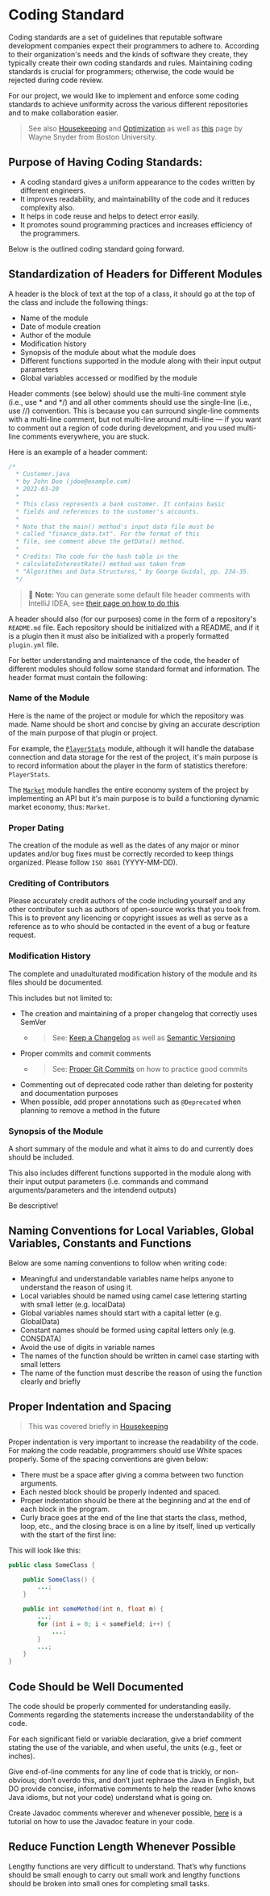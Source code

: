 # Coding Standard
Coding standards are a set of guidelines that reputable software development companies expect their programmers to adhere to. According to their organization's needs and the kinds of software they create, they typically create their own coding standards and rules. Maintaining coding standards is crucial for programmers; otherwise, the code would be rejected during code review.   

For our project, we would like to implement and enforce some coding standards to achieve uniformity across the various different repositories and to make collaboration easier.   

> See also [Housekeeping](housekeeping.md) and [Optimization](optimization.md) as well as [this](https://www.cs.bu.edu/courses/cs112/problem_sets/coding_standards.html#:~:text=There%20are%20two%20standard%20formats%20for%20braces%2C%20either,a%20pair%20is%20lined%20up%20%20vertically.%20) page by Wayne Snyder from Boston University.
    
## Purpose of Having Coding Standards:

- A coding standard gives a uniform appearance to the codes written by different engineers.
- It improves readability, and maintainability of the code and it reduces complexity also.
- It helps in code reuse and helps to detect error easily.
- It promotes sound programming practices and increases efficiency of the programmers.

Below is the outlined coding standard going forward.
## Standardization of Headers for Different Modules
A header is the block of text at the top of a class, it should go at the top of the class and include the following things:
- Name of the module
- Date of module creation
- Author of the module
- Modification history
- Synopsis of the module about what the module does
- Different functions supported in the module along with their input output parameters
- Global variables accessed or modified by the module

Header comments (see below) should use the multi-line comment style (i.e., use \* and */) and all other comments should use the single-line (i.e., use //) convention. This is because you can surround single-line comments with a multi-line comment, but not multi-line around multi-line — if you want to comment out a region of code during development, and you used multi-line comments everywhere, you are stuck.  

Here is an example of a header comment:

```java
/*
  * Customer.java
  * by John Doe (jdoe@example.com)
  * 2022-03-20
  *
  * This class represents a bank customer. It contains basic
  * fields and references to the customer's accounts.
  *
  * Note that the main() method's input data file must be
  * called "finance_data.txt". For the format of this
  * file, see comment above the getData() method.
  *
  * Credits: The code for the hash table in the
  * calculateInterestRate() method was taken from
  * "Algorithms and Data Structures," by George Guidal, pp. 234-35.
  */
```

> 📝 **Note:** You can generate some default file header comments with IntelliJ IDEA, see [their page on how to do this](https://www.jetbrains.com/help/idea/using-file-and-code-templates.html#syntax).

A header should also (for our purposes) come in the form of a repository's `README.md` file. Each repository should be initialized with a README, and if it is a plugin then it must also be initialized with a properly formatted `plugin.yml` file.   

For better understanding and maintenance of the code, the header of different modules should follow some standard format and information. The header format must contain the following:

### **Name of the Module**
Here is the name of the project or module for which the repository was made. Name should be short and concise by giving an accurate description of the main purpose of that plugin or project.    

For example, the [`PlayerStats`](../core/playerstats.md) module, although it will handle the database connection  and data storage for the rest of the project, it's main purpose is to record information about the player in the form of statistics therefore: `PlayerStats`.   

The [`Market`](../mech/economy/market.md) module handles the entire economy system of the project by implementing an API but it's main purpose is to build a functioning dynamic market economy, thus: `Market`.

### **Proper Dating**
The creation of the module as well as the dates of any major or minor updates and/or bug fixes must be correctly recorded to keep things organized. Please follow `ISO 8601` (YYYY-MM-DD). 

### **Crediting of Contributors**
Please accurately credit authors of the code including yourself and any other contributor such as authors of open-source works that you took from. This is to prevent any licencing or copyright issues as well as serve as a reference as to who should be contacted in the event of a bug or feature request.

### **Modification History**
The complete and unadulturated modification history of the module and its files should be documented.    

This includes but not limited to: 
- The creation and maintaining of a proper changelog that correctly uses SemVer 
  - > See: [Keep a Changelog](https://keepachangelog.com/en/1.0.0/) as well as [Semantic Versioning](https://semver.org/spec/v2.0.0.html)
- Proper commits and commit comments
  - > See: [Proper Git Commits](commits.md) on how to practice good commits
- Commenting out of deprecated code rather than deleting for posterity and documentation purposes
- When possible, add proper annotations such as `@Deprecated` when planning to remove a method in the future

### **Synopsis of the Module**
A short summary of the module and what it aims to do and currently does should be included.   

This also includes different functions supported in the module along with their input output parameters (i.e. commands and command arguments/parameters and the intendend outputs)   

Be descriptive!

## Naming Conventions for Local Variables, Global Variables, Constants and Functions
Below are some naming conventions to follow when writing code:

- Meaningful and understandable variables name helps anyone to understand the reason of using it.
- Local variables should be named using camel case lettering starting with small letter (e.g. localData) 
- Global variables names should start with a capital letter (e.g. GlobalData)
- Constant names should be formed using capital letters only (e.g. CONSDATA)
- Avoid the use of digits in variable names
- The names of the function should be written in camel case starting with small letters
- The name of the function must describe the reason of using the function clearly and briefly

## Proper Indentation and Spacing
> This was covered briefly in [Housekeeping](housekeeping.md)
   
Proper indentation is very important to increase the readability of the code. For making the code readable, programmers should use White spaces properly. Some of the spacing conventions are given below:

- There must be a space after giving a comma between two function arguments.
- Each nested block should be properly indented and spaced.
- Proper indentation should be there at the beginning and at the end of each block in the program.
- Curly brace goes at the end of the line that starts the class, method, loop, etc., and the closing brace is on a line by itself, lined up vertically with the start of the first line:

This will look like this:
```java
public class SomeClass {

    public SomeClass() {
        ...;
    }

    public int someMethod(int n, float m) {
        ...;
        for (int i = 0; i < someField; i++) {
            ...;
        }
        ...;
    }
}
```

## Code Should be Well Documented
The code should be properly commented for understanding easily. Comments regarding the statements increase the understandability of the code.   

For each significant field or variable declaration, give a brief comment stating the use of the variable, and when useful, the units (e.g., feet or inches).

Give end-of-line comments for any line of code that is trickly, or non-obvious; don’t overdo this, and don’t just rephrase the Java in English, but DO provide concise, informative comments to help the reader (who knows Java idioms, but not your code) understand what is going on.   

Create Javadoc comments wherever and whenever possible, [here](https://www.oracle.com/technical-resources/articles/java/javadoc-tool.html) is a tutorial on how to use the Javadoc feature in your code.

## Reduce Function Length Whenever Possible
Lengthy functions are very difficult to understand. That’s why functions should be small enough to carry out small work and lengthy functions should be broken into small ones for completing small tasks.